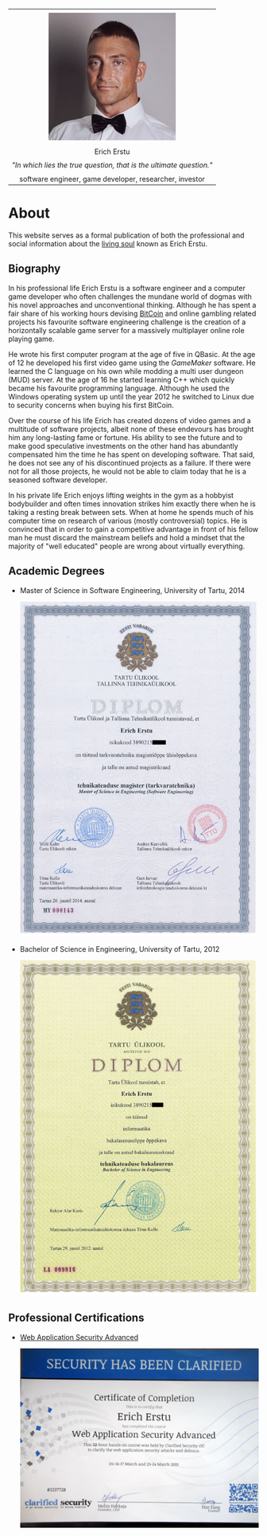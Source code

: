 |                                                                              |
| :--------------------------------------------------------------------------: |
|                                                                              |
|                   ![Image](../cv/avatar.jpg "Erich Erstu")                   |
|                                                                              |
|                                  Erich Erstu                                 |
|                                                                              |
|      _"In which lies the true question, that is the ultimate question."_     |
|                                                                              |
|            software engineer, game developer, researcher, investor           |


# About ########################################################################

This website serves as a formal publication of both the professional and social
information about the [living soul][ref-1] known as Erich Erstu.

## Biography ###################################################################

In his professional life Erich Erstu is a software engineer and a computer game
developer who often challenges the mundane world of dogmas with his novel
approaches and unconventional thinking. Although he has spent a fair share of
his working hours devising [BitCoin][ref-2] and online gambling related projects
his favourite software engineering challenge is the creation of a horizontally
scalable game server for a massively multiplayer online role playing game.

He wrote his first computer program at the age of five in QBasic. At the age of
12 he developed his first video game using the _GameMaker_ software. He learned
the C language on his own while modding a multi user dungeon (MUD) server. At
the age of 16 he started learning C++ which quickly became his favourite
programming language. Although he used the Windows operating system up until the
year 2012 he switched to Linux due to security concerns when buying his first
BitCoin.

Over the course of his life Erich has created dozens of video games and a
multitude of software projects, albeit none of these endevours has brought him
any long-lasting fame or fortune. His ability to see the future and to make good
speculative investments on the other hand has abundantly compensated him the
time he has spent on developing software. That said, he does not see any of his
discontinued projects as a failure. If there were not for all those projects, he
would not be able to claim today that he is a seasoned software developer.

In his private life Erich enjoys lifting weights in the gym as a hobbyist
bodybuilder and often times innovation strikes him exactly there when he is
taking a resting break between sets. When at home he spends much of his computer
time on research of various (mostly controversial) topics. He is convinced that
in order to gain a competitive advantage in front of his fellow man he must
discard the mainstream beliefs and hold a mindset that the majority of "well
educated" people are wrong about virtually everything.


## Academic Degrees ############################################################

  * Master of Science in Software Engineering, University of Tartu, 2014

    ![Image of Diploma](./gfx/diploma-msc.jpg "Master's Diploma")


  * Bachelor of Science in Engineering, University of Tartu, 2012

    ![Image of Diploma](./gfx/diploma-bsc.jpg "Bachelor's Diploma")


## Professional Certifications #################################################

  * [Web Application Security Advanced][ref-3]

    ![Image of Certificate](./gfx/cert-wasa.jpg "Certificate of Completion")


[ref-1]: https://www.biblegateway.com/passage/?search=Genesis+2%3A7&version=KJV
        "Reference to Genesis 2:7"
[ref-2]: https://papers.ssrn.com/sol3/papers.cfm?abstract_id=3440802
        "BitCoin Whitepaper by Craig Wright"
[ref-3]: http://www.clarifiedsecurity.com/web-application-security-training/

